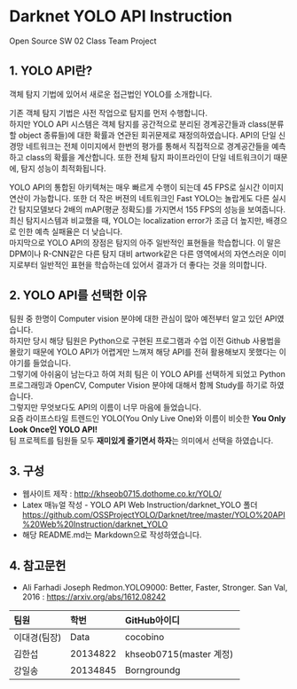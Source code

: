 # Darknet YOLO API Instruction
Open Source SW 02 Class Team Project

## 1. YOLO API란?
객체 탐지 기법에 있어서 새로운 접근법인 YOLO를 소개합니다. 

기존 객체 탐지 기법은 사전 작업으로 탐지를 먼저 수행합니다.<br>
하지만 YOLO API 시스템은 객체 탐지를 공간적으로 분리된 경계공간들과 class(분류할 object 종류들)에 대한 확률과 연관된 회귀문제로 재정의하였습니다.
API의 단일 신경망 네트워크는 전체 이미지에서 한번의 평가를 통해서 직접적으로 경계공간들을 예측하고 class의 확률을 계산합니다. 
또한 전체 탐지 파이프라인이 단일 네트워크이기 때문에, 탐지 성능이 최적화됩니다. <br>

YOLO API의 통합된 아키텍쳐는 매우 빠르게 수행이 되는데 45 FPS로 실시간 이미지 연산이 가능합니다. 
또한 더 작은 버젼의 네트워크인 Fast YOLO는 놀랍게도 다른 실시간 탐지모델보다 2배의 mAP(평균 정확도)를 가지면서 155 FPS의 성능을 보여줍니다. <br>
최신 탐지시스템과 비교했을 때, YOLO는 localization error가 조금 더 높지만, 배경으로 인한 예측 실패율은 더 낮습니다. <br>
마지막으로 YOLO API의 장점은 탐지의 아주 일반적인 표현들을 학습합니다.
이 말은 DPM이나 R-CNN같은 다른 탐지 대비 artwork같은 다른 영역에서의 자연스러운 이미지로부터 일반적인 표현을 학습하는데 있어서 
결과가 더 좋다는 것을 의미합니다.

## 2. YOLO API를 선택한 이유 
팀원 중 한명이 Computer vision 분야에 대한 관심이 많아 예전부터 알고 있던 API였습니다. <br>
하지만 당시 해당 팀원은 Python으로 구현된 프로그램과 수업 이전 Github 사용법을 몰랐기 때문에 
YOLO API가 어렵게만 느껴져 해당 API를 전혀 활용해보지 못했다는 이야기를 들었습니다. <br>
그렇기에 아쉬움이 남는다고 하여 저희 팀은 이 YOLO API를 선택하게 되었고
Python 프로그래밍과 OpenCV, Computer Vision 분야에 대해서 함께 Study를 하기로 하였습니다. <br>
그렇지만 무엇보다도 API의 이름이 너무 마음에 들었습니다.  <br>
요즘 라이프스타일 트렌드인 YOLO(You Only Live One)와 이름이 비슷한 **You Only Look Once인 YOLO API!**<br>
팀 프로젝트를 팀원들 모두 **재미있게 즐기면서 하자**는 의미에서 선택을 하였습니다. 


## 3. 구성
* 웹사이트 제작 : http://khseob0715.dothome.co.kr/YOLO/
* Latex 매뉴얼 작성 - YOLO API Web Instruction/darknet_YOLO 폴더 
                     https://github.com/OSSProjectYOLO/Darknet/tree/master/YOLO%20API%20Web%20Instruction/darknet_YOLO
* 해당 README.md는 Markdown으로 작성하였습니다.

## 4. 참고문헌
* Ali Farhadi Joseph Redmon.YOLO9000: Better, Faster, Stronger.  San Val, 2016 : https://arxiv.org/abs/1612.08242

| 팀원        | 학번      | GitHub아이디  |
| :----      | :----     | :----         | 
| 이대경(팀장)| Data      | cocobino      |
| 김한섭      | 20134822  | khseob0715(master 계정)  |
| 강일송      | 20134845  | Borngroundg  |
